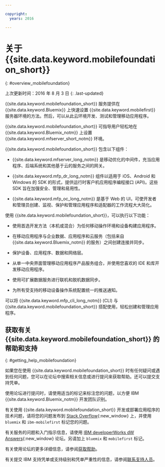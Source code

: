 ```yaml
---

copyright:
  years: 2016

---
```


#	关于 {{site.data.keyword.mobilefoundation_short}}
{: #overview_mobilefoundation}

上次更新时间：2016 年 8 月 3 日
{: .last-updated}

{{site.data.keyword.mobilefoundation_short}} 服务提供在 {{site.data.keyword.Bluemix}} 上快速设置 {{site.data.keyword.mobilefirst}} 服务器环境的方法。然后，可以从此云环境开发、测试和管理移动应用程序。

{{site.data.keyword.mobilefoundation_short}} 可指导用户轻松地在 {{site.data.keyword.Bluemix_notm}} 上设置 {{site.data.keyword.mfserver_short_notm}} <!--in the {{site.data.keyword.containerlong}} -->环境。

{{site.data.keyword.mobilefoundation_short}} 包含以下组件：

*	{{site.data.keyword.mfserver_long_notm}} 是移动优化的中间件，充当应用程序、后端系统和其他基于云的服务之间的网关。

*	{{site.data.keyword.mfp_dr_long_notm}} 组件以适用于 iOS、Android 和 Windows 的 SDK 的形式，提供运行时客户机应用程序编程接口 (API)。这些 SDK 旨在加强安全、管理和易用性。

*	{{site.data.keyword.mfp_oc_long_notm}} 是基于 Web 的 UI，可使开发者和管理员创建、监视、保护和管理应用程序和适配器的工作流程大大简化。

使用 {{site.data.keyword.mobilefoundation_short}}，可以执行以下功能：

*	使用首选开发方法（本机或混合）为任何移动操作环境和设备构建应用程序。

*	在移动应用程序与企业数据、应用程序和云服务（包括来自 {{site.data.keyword.Bluemix_notm}} 的服务）之间创建连接并同步。

*	保护设备、应用程序、数据和网络层。

*	从单一中央界面管理移动应用程序产品服务组合，并使用您喜欢的 IDE 和库开发移动应用程序。

*	使用可扩展数据服务进行联机和脱机数据同步。

*	为所有受支持的移动设备操作系统配置统一的推送通知。

可以将 {{site.data.keyword.mfp_cli_long_notm}} (CLI) 与 {{site.data.keyword.mobilefoundation_short}} 搭配使用，轻松创建和管理应用程序。

<!--{{site.data.keyword.mobilefoundation_short}} service provisions a container in your space in {{site.data.keyword.Bluemix_notm}}. You can see the details of the container that is created, view the container performance, and access the server logs from your {{site.data.keyword.Bluemix_notm}} dashboard.-->

## 获取有关 {{site.data.keyword.mobilefoundation_short}} 的帮助和支持
{: #getting_help_mobilefoundation}

如果您在使用 {{site.data.keyword.mobilefoundation_short}} 时有任何疑问或遇到任何问题，您可以在论坛中搜索相关信息或进行提问来获取帮助。还可以提交支持凭单。

使用论坛进行提问时，请使用适当的标记来标注您的问题，以方便 IBM {{site.data.keyword.Bluemix_notm}} 开发团队识别。

有关使用 {{site.data.keyword.mobilefoundation_short}} 开发或部署应用程序的技术问题，请将您的问题发布到 [Stack Overflow](http://stackoverflow.com/search?q=ibm-mobilefirst+bluemix){:new_window} 上，并使用 `bluemix` 和 `ibm-mobilefirst` 标记您的问题。

有关服务的问题和入门指示信息，请使用 [IBM developerWorks dW Answers](https://developer.ibm.com/answers/topics/mobilefirst/?smartspace=bluemix){:new_window} 论坛。另请加上 `bluemix` 和 `mobilefirst` 标记。

有关使用论坛的更多详细信息，请参阅[获取帮助](https://www.{DomainName}/docs/support/index.html#getting-help)。

有关提交 IBM 支持凭单或支持级别和凭单严重性的信息，请参阅[联系支持人员](https://www.{DomainName}/docs/support/index.html#contacting-support)。
